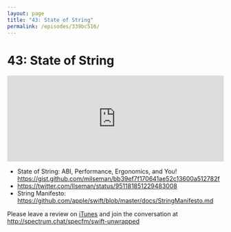 ```yaml
---
layout: page
title: "43: State of String"
permalink: /episodes/339bc516/
---
```


# 43: State of String

<iframe frameBorder="0" height="200px" scrolling="no" seamless src="https://player.simplecast.com/d4cf620f-3176-479f-bc09-cbcdc8b650db" width="100%"></iframe>

* State of String: ABI, Performance, Ergonomics, and You! https://gist.github.com/milseman/bb39ef7f170641ae52c13600a512782f
* https://twitter.com/Ilseman/status/951181851229483008
* String Manifesto: https://github.com/apple/swift/blob/master/docs/StringManifesto.md

Please leave a review on [iTunes](https://itunes.apple.com/us/podcast/swift-unwrapped/id1209817203?mt=2) and join the conversation at http://spectrum.chat/specfm/swift-unwrapped
